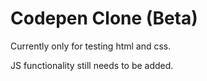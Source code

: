 # Codepen Clone (Beta)

Currently only for testing html and css.

JS functionality still needs to be added.
